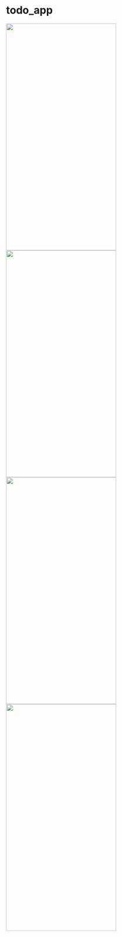 # todo_app

<img src="https://i.imgur.com/lluXWK9.png" 
     width="300" 
     height="616" /> <img src="https://i.imgur.com/scNSmay.png" 
     width="300" 
     height="616" /> <img src="https://i.imgur.com/fnxxC6N.png" 
     width="300" 
     height="616" /> 
     <img src="https://i.imgur.com/NmyZFYB.png" 
     width="300" 
     height="616" /> 
